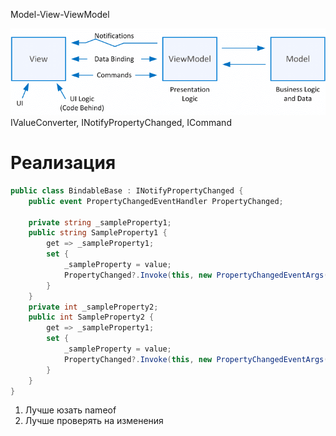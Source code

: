 Model-View-ViewModel

![](MVVM.png)
IValueConverter, INotifyPropertyChanged, ICommand
# Реализация
```csharp
public class BindableBase : INotifyPropertyChanged {
	public event PropertyChangedEventHandler PropertyChanged;

	private string _sampleProperty1;
	public string SampleProperty1 {
		get => _sampleProperty1;
		set {
			_sampleProperty = value;
			PropertyChanged?.Invoke(this, new PropertyChangedEventArgs("SampleProperty1"));
		}
	}
	private int _sampleProperty2;
	public int SampleProperty2 {
		get => _sampleProperty1;
		set {
			_sampleProperty = value;
			PropertyChanged?.Invoke(this, new PropertyChangedEventArgs("SampleProperty2"));
		}
	}
}
```
1. Лучше юзать nameof
2. Лучше проверять на изменения